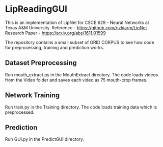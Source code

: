 # LipReadingGUI

This is an implementation of LipNet for CSCE 629 - Neural Networks at Texas A&M University.
Reference - https://github.com/rizkiarm/LipNet
Research Paper - https://arxiv.org/abs/1611.01599

The repository contains a small subset of GRID CORPUS to see how code for preprocessing, training and prediction works. 

## Dataset Preprocessing
Run mouth_extract.py in the MouthExtract directory. The code loads videos from the Video folder and saves each video as 75 mouth-crop frames. 

## Network Training
Run train.py in the Training directory. The code loads training data which is preprocessed. 


## Prediction
Run GUI.py in the PredictGUI directory.
